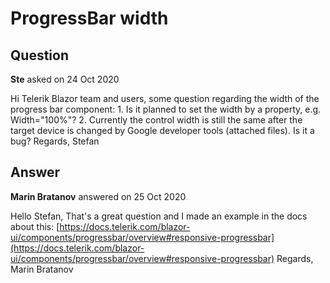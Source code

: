 # ProgressBar width

## Question

**Ste** asked on 24 Oct 2020

Hi Telerik Blazor team and users, some question regarding the width of the progress bar component: 1. Is it planned to set the width by a property, e.g. Width="100%"? 2. Currently the control width is still the same after the target device is changed by Google developer tools (attached files). Is it a bug? Regards, Stefan

## Answer

**Marin Bratanov** answered on 25 Oct 2020

Hello Stefan, That's a great question and I made an example in the docs about this: [https://docs.telerik.com/blazor-ui/components/progressbar/overview#responsive-progressbar](https://docs.telerik.com/blazor-ui/components/progressbar/overview#responsive-progressbar) Regards, Marin Bratanov
